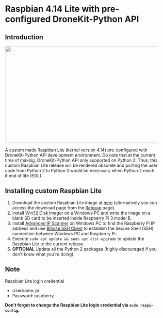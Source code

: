 # Raspbian 4.14 Lite with pre-configured DroneKit-Python API

## Introduction

<p align = "center">
  <img src = "https://raw.githubusercontent.com/hafiz-kamilin/research_raspbianLiteDronekit/master/00_readme_img/1.png" width = "878" height = "320"/>
</p>

A custom made Raspbian Lite (kernel version 4.14) pre-configured with DroneKit-Python API development environment. Do note that at the current time of making, DroneKit-Python API only supported on Python 2. Thus, this custom Raspbian Lite release will be rendered obsolete and porting the user code from Python 2 to Python 3 would be necessary when Python 2 reach it end of life (EOL).

## Installing custom Raspbian Lite

1. Download the custom Raspbian Lite image at [here](https://github.com/hafiz-kamilin/raspbian_4.14_lite_dronekit/releases/download/1.0/dronekit_basic_05.12.2018.pi_raspberry.7z) (alternatively you can access the download page from the [Release](https://github.com/hafiz-kamilin/raspbian_4.14_lite_dronekit/releases) page).
2. Install [Win32 Disk Imager](https://sourceforge.net/projects/win32diskimager/) on a Windows PC and write the image on a blank SD card to be inserted inside Raspberry Pi 3 model B.
3. Install [Advanced IP Scanner](https://www.advanced-ip-scanner.com/) on Windows PC to find the Raspberry Pi IP address and use [Bitvise SSH Client](https://www.bitvise.com/ssh-client-download) to establish the Secure Shell (SSH) connection between Windows PC and Raspberry Pi.
4. Execute ```sudo apt update && sudo apt dist-upgrade``` to update the Raspbian Lite to the current release.
5. **OPTIONAL** Update all the Python 2 packages (highly discouraged if you don't know what you're doing).

## Note

Raspbian Lite login credential
- Username: pi
- Password: raspberry

**Don't forget to change the Raspbian Lite login credential via ```sudo raspi-config```.**
